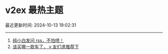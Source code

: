 # v2ex 最热主题

最近更新时间: 2024-10-13 19:02:31

--- 
1. [纯小白发问 rss，不怕喷！](https://www.v2ex.com/t/1079745) 
2. [该买哪一款车了， v 友们求推荐下](https://www.v2ex.com/t/1079746) 
